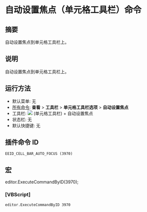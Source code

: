 # 自动设置焦点（单元格工具栏）命令

## 摘要

自动设置焦点到单元格工具栏上。

## 说明

自动设置焦点到单元格工具栏上。

## 运行方法

- 默认菜单: 无
- [所有命令](../tools/all_commands): **查看** >
**工具栏** \> **单元格工具栏选项** \> **自动设置焦点**
- 工具栏: ![](../../images/commonsettings..png) (单元格工具栏) \+ 自动设置焦点
- 状态栏: 无
- 默认快捷键: 无

## 插件命令 ID

```
EEID_CELL_BAR_AUTO_FOCUS (3970)
```

## 宏

editor.ExecuteCommandByID(3970);

### \[VBScript\]

```
editor.ExecuteCommandByID 3970
```
